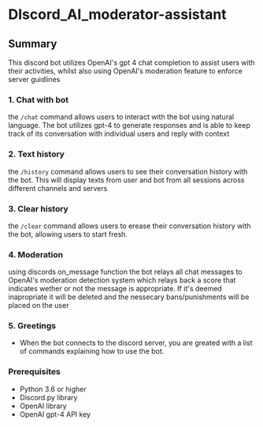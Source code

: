# DIscord_AI_moderator-assistant


## Summary

This discord bot utilizes OpenAI's gpt 4 chat completion to assist users with their activities, whilst also using OpenAI's moderation feature to enforce server guidlines


### 1. Chat with bot

the `/chat` command allows users to interact with the bot using natural language. The bot utilizes gpt-4 to generate responses and is able to keep track of its conversation with individual users and reply with context


### 2. Text history

the `/history` command allows users to see their conversation history with the bot. This will display texts from user and bot from all sessions across different channels and servers

### 3. Clear history

the `/clear` command allows users to erease their conversation history with the bot, allowing users to start fresh.


### 4. Moderation

using discords on_message function the bot relays all chat messages to OpenAI's moderation detection system which relays back a score that indicates wether or not the message is appropriate. If it's deemed inapropriate it will be deleted and the nessecary bans/punishments will be placed on the user   


### 5. Greetings

- When the bot connects to the discord server, you are greated with a list of commands explaining how to use the bot.


### Prerequisites

- Python 3.6 or higher
- Discord.py library
- OpenAI library
- OpenAI gpt-4 API key




